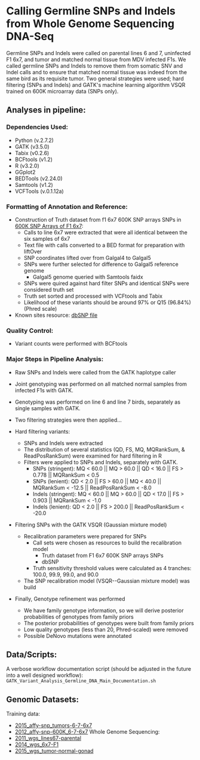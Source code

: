 # Calling Germline SNPs and Indels from Whole Genome Sequencing DNA-Seq 

Germline SNPs and Indels were called on parental lines 6 and 7, uninfected F1 6x7, and tumor and matched normal tissue from MDV infected F1s. We called germline SNPs and Indels to remove them from somatic SNV and Indel calls and to ensure that matched normal tissue was indeed from the same bird as its requisite tumor. Two general strategies were used; hard filtering (SNPs and Indels) and GATK's machine learning algorithm VSQR trained on 600K microarray data (SNPs only).

## Analyses in pipeline:

### Dependencies Used:
- Python (v.2.7.2)
- GATK (v3.5.0)
- Tabix (v0.2.6)
- BCFtools (v1.2)
- R (v3.2.0)
- GGplot2
- BEDTools (v2.24.0)
- Samtools (v1.2)
- VCFTools (v.0.1.12a)

### Formatting of Annotation and Reference:
- Construction of Truth dataset from f1 6x7 600K SNP arrays SNPs in [600K SNP Arrays of F1 6x7](https://github.com/steepale/IKZF1_paper_code/tree/master/00_genomic_datasets/2012_affy-snp-600K_6-7-6x7):
    - Calls to line 6x7 were extracted that were all identical between the six samples of 6x7
    - Text file with calls converted to a BED format for preparation with liftOver
    - SNP coordinates lifted over from Galgal4 to Galgal5
    - SNPs were further selected for difference to Galgal5 reference genome
        - Galgal5 genome queried with Samtools faidx
    - SNPs were quired against hard filter SNPs and identical SNPs were considered truth set
    - Truth set sorted and processed with VCFtools and Tabix
    - Likelihood of these variants should be around 97% or Q15 (96.84%) (Phred scale)
- Known sites resource: [dbSNP file](https://github.com/steepale/IKZF1_paper_code/tree/master/01_reference_prep/dbSNP_gg4-gg5-lift)

### Quality Control:
- Variant counts were performed with BCFtools

### Major Steps in Pipeline Analysis:
- Raw SNPs and Indels were called from the GATK haplotype caller
- Joint genotyping was performed on all matched normal samples from infected F1s with GATK.
- Genotyping was performed on line 6 and line 7 birds, separately as single samples with GATK.
- Two filtering strategies were then applied...

- Hard filtering variants:
    - SNPs and Indels were extracted
    - The distribution of several statistics (QD, FS, MQ, MQRankSum, & ReadPosRankSum) were examined for hard filtering in R
    - Filters were applied to SNPs and Indels, separately with GATK.
        - SNPs (stringent): MQ < 60.0 || MQ > 60.0 || QD < 16.0 || FS > 0.778 || MQRankSum < 0.5
        - SNPs (lenient): QD < 2.0 || FS > 60.0 || MQ < 40.0 || MQRankSum < -12.5 || ReadPosRankSum < -8.0
        - Indels (stringent): MQ < 60.0 || MQ > 60.0 || QD < 17.0 || FS > 0.903 || MQRankSum < -1.0
        - Indels (lenient): QD < 2.0 || FS > 200.0 || ReadPosRankSum < -20.0

- Filtering SNPs with the GATK VSQR (Gaussian mixture model)
    - Recalibration parameters were prepared for SNPs
        - Call sets were chosen as resources to build the recalibration model
            - Truth dataset from F1 6x7 600K SNP arrays SNPs
            - dbSNP
        - Truth sensitivity threshold values were calculated as 4 tranches: 100.0, 99.9, 99.0, and 90.0
    - The SNP recalibration model (VSQR--Gaussian mixture model) was build
- Finally, Genotype refinement was performed
    - We have family genotype information, so we will derive posterior probabilities of genotypes from family priors
    - The posterior probabilities of genotypes were built from family priors
    - Low quality genotypes (less than 20, Phred-scaled) were removed
    - Possible DeNovo mutations were annotated

## Data/Scripts:
A verbose workflow documentation script (should be adjusted in the future into a well designed workflow): `GATK_Variant_Analysis_Germline_DNA_Main_Documentation.sh`

## Genomic Datasets:
Training data:
- [2015_affy-snp_tumors-6-7-6x7](https://github.com/steepale/IKZF1_paper_code/tree/master/00_genomic_datasets/2015_affy-snp_tumors-6-7-6x7)
- [2012_affy-snp-600K_6-7-6x7](https://github.com/steepale/IKZF1_paper_code/tree/master/00_genomic_datasets/2012_affy-snp-600K_6-7-6x7)
Whole Genome Sequencing:
- [2011_wgs_lines67-parental](https://github.com/steepale/IKZF1_paper_code/tree/master/00_genomic_datasets/2011_wgs_lines67-parental)
- [2014_wgs_6x7-F1](https://github.com/steepale/IKZF1_paper_code/tree/master/00_genomic_datasets/2014_wgs_6x7-F1)
- [2015_wgs_tumor-normal-gonad](https://github.com/steepale/IKZF1_paper_code/tree/master/00_genomic_datasets/2015_wgs_tumor-normal-gonad)
 
